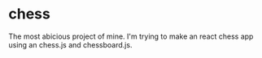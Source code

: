 # chess
The most abicious project of mine. I'm trying to make an react chess app using an chess.js and chessboard.js.
